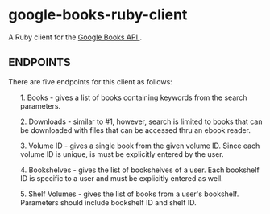 # google-books-ruby-client

A Ruby client for the <a href='https://developers.google.com/books/docs/overview'> Google Books API <a>.
  
<h2>ENDPOINTS</h1>
There are five endpoints for this client as follows:
  <ul>1. Books - gives a list of books containing keywords from the search parameters.</ul>
  <ul>2. Downloads - similar to #1, however, search is limited to books that can be downloaded with files that can be accessed thru an ebook reader.</ul>
  <ul>3. Volume ID - gives a single book from the given volume ID. Since each volume ID is unique, is must be explicitly entered by the user.</ul>
  <ul>4. Bookshelves - gives the list of bookshelves of a user. Each bookshelf ID is specific to a user and must be explicitly entered as well.</ul>
  <ul>5. Shelf Volumes - gives the list of books from a user's bookshelf. Parameters should include bookshelf ID and shelf ID.</ul>
  

  
  
  


